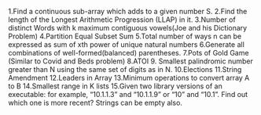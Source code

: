 1.Find a continuous sub-array which adds to a given number S.
2.Find the length of the Longest Arithmetic Progression (LLAP) in it.
3.Number of distinct Words with k maximum contiguous vowels(Joe and his Dictionary Problem)
4.Partition Equal Subset Sum
5.Total number of ways n can be expressed as sum of xth power of unique natural numbers
6.Generate all combinations of well-formed(balanced) parentheses.
7.Pots of Gold Game (Similar to Covid and Beds problem)
8.ATOI 
9. Smallest palindromic number greater than N using the same set of digits as in N.
10.Elections
11.String Amendment
12.Leaders in Array
13.Minimum operations to convert array A to B 
14.Smallest range in K lists 
15.Given two library versions of an executable: for example, “10.1.1.3” and “10.1.1.9” or “10” and “10.1”. Find out which one is more recent? Strings can be empty also.
